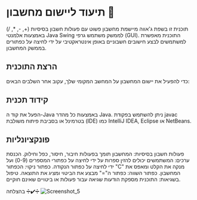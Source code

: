 # תיעוד ליישום מחשבון 🥇

תוכנית זו בשפת ג'אווה מיישמת מחשבון פשוט עם פעולות חשבון בסיסיות (+, -, *, /) באמצעות אלמנטי Java Swing לממשק משתמש גרפי (GUI).
התוכנית מאפשרת למשתמשים לבצע חישובים חשבוניים באופן אינטראקטיבי על ידי לחיצה על כפתורים בממשק המחשבון.

## הרצת התוכנית
כדי להפעיל את יישום המחשבון על המחשב המקומי שלך, עקוב אחר השלבים הבאים:

## קידוד תכנית
הפעל את קוד ה-Java באמצעות כל מהדר Java. 
ניתן להשתמש בפקודת javac בטרמינל או בסביבת פיתוח משולבת (IDE) כמו IntelliJ IDEA, Eclipse או NetBeans.


## פונקציונליות
פעולות חשבון בסיסיות: המחשבון תומך בפעולות חיבור, חיסור, כפל וחילוק.
הכנסת ערכים: המשתמשים יכולים להזין ספרות על ידי לחיצה על כפתורי המספרים (0-9) ועל ידי לחיצה על כפתור הנקודה.
כפתור ניקוי: הכפתור "C" מנקה את הקלט ומאפס את המחשבון.
כפתור השווה: כפתור ה"=" מבצע את הביטוי ומציג את התוצאה.
טיפול בשגיאות: התוכנית מספקת הודעות שגיאה עבור פעולות או ביטויים שאינם חוקיים.

בהצלחה ➗✔️➗
![Screenshot_5](https://github.com/NoamFeldman43/Calculator-Project/assets/145356566/b948c0a0-40f8-4b90-84a1-e5be51d100e7)
